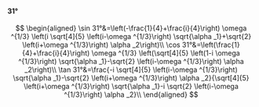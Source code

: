 #### 31°

$$
\begin{aligned}
\sin 31°&=\left(-\frac{1}{4}+\frac{i}{4}\right) \omega ^{1/3} \left(i \sqrt[4]{5} \left(i-\omega ^{1/3}\right) \sqrt{\alpha _1}+\sqrt{2} \left(i+\omega ^{1/3}\right)
\alpha _2\right)\\
\cos 31°&=\left(\frac{1}{4}+\frac{i}{4}\right) \omega ^{1/3} \left(\sqrt[4]{5} \left(1-i \omega ^{1/3}\right) \sqrt{\alpha _1}-\sqrt{2} \left(i-\omega ^{1/3}\right)
\alpha _2\right)\\
\tan 31°&=\frac{-i \sqrt[4]{5} \left(i-\omega ^{1/3}\right) \sqrt{\alpha _1}-\sqrt{2} \left(i+\omega ^{1/3}\right) \alpha _2}{\sqrt[4]{5} \left(i+\omega ^{1/3}\right)
\sqrt{\alpha _1}-i \sqrt{2} \left(i-\omega ^{1/3}\right) \alpha _2}\\
\end{aligned}
$$

